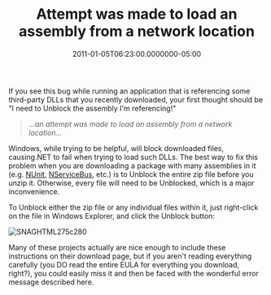 ﻿---
title: Attempt was made to load an assembly from a network location
date: "2011-01-05T06:23:00.0000000-05:00"
description: If you see this bug while running an application that is
featuredImage: /img/computer-311339_1280-760x360.png
---

If you see this bug while running an application that is referencing some third-party DLLs that you recently downloaded, your first thought should be "I need to Unblock the assembly I'm referencing!"

> *…an attempt was made to load an assembly from a network location…*

Windows, while trying to be helpful, will block downloaded files, causing.NET to fail when trying to load such DLLs. The best way to fix this problem when you are downloading a package with many assemblies in it (e.g. [NUnit](http://nunit.org/), [NServiceBus](http://nservicebus.com/), etc.) is to Unblock the entire zip file before you unzip it. Otherwise, every file will need to be Unblocked, which is a major inconvenience.

To Unblock either the zip file or any individual files within it, just right-click on the file in Windows Explorer, and click the Unblock button:

![SNAGHTML275c280](<>"SNAGHTML275c280")



Many of these projects actually are nice enough to include these instructions on their download page, but if you aren't reading everything carefully (you DO read the entire EULA for everything you download, right?), you could easily miss it and then be faced with the wonderful error message described here.

